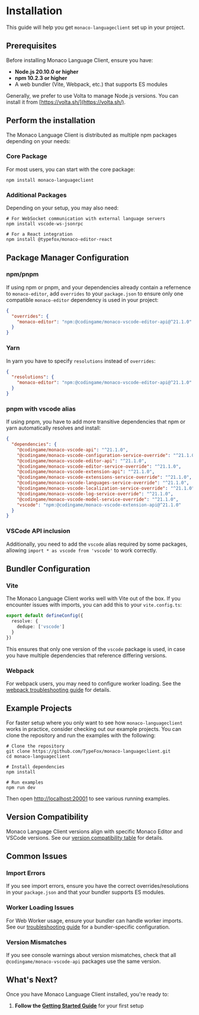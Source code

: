 # Installation

This guide will help you get `monaco-languageclient` set up in your project.

## Prerequisites

Before installing Monaco Language Client, ensure you have:

- **Node.js 20.10.0 or higher**
- **npm 10.2.3 or higher**
- A web bundler (Vite, Webpack, etc.) that supports ES modules

Generally, we prefer to use Volta to manage Node.js versions. You can install it from [https://volta.sh/](https://volta.sh/).

## Perform the installation

The Monaco Language Client is distributed as multiple npm packages depending on your needs:

### Core Package

For most users, you can start with the core package:

```shell
npm install monaco-languageclient
```

### Additional Packages

Depending on your setup, you may also need:

```shell
# For WebSocket communication with external language servers
npm install vscode-ws-jsonrpc

# For a React integration
npm install @typefox/monaco-editor-react
```

## Package Manager Configuration

### npm/pnpm

If using npm or pnpm, and your dependencies already contain a refernence to `monaco-editor`, add `overrides` to your `package.json` to ensure only one compatible `monaco-editor` dependency is used in your project:

```json
{
  "overrides": {
    "monaco-editor": "npm:@codingame/monaco-vscode-editor-api@^21.1.0"
  }
}
```

### Yarn

In yarn you have to specify `resolutions` instead of `overrides`:

```json
{
  "resolutions": {
    "monaco-editor": "npm:@codingame/monaco-vscode-editor-api@^21.1.0"
  }
}
```

### pnpm with vscode alias

If using pnpm, you have to add more transitive dependencies that npm or yarn automatically resolves and install:

```json
{
  "dependencies": {
    "@codingame/monaco-vscode-api": "^21.1.0",
    "@codingame/monaco-vscode-configuration-service-override": "^21.1.0",
    "@codingame/monaco-vscode-editor-api": "^21.1.0",
    "@codingame/monaco-vscode-editor-service-override": "^21.1.0",
    "@codingame/monaco-vscode-extension-api": "^21.1.0",
    "@codingame/monaco-vscode-extensions-service-override": "^21.1.0",
    "@codingame/monaco-vscode-languages-service-override": "^21.1.0",
    "@codingame/monaco-vscode-localization-service-override": "^21.1.0",
    "@codingame/monaco-vscode-log-service-override": "^21.1.0",
    "@codingame/monaco-vscode-model-service-override": "^21.1.0",
    "vscode": "npm:@codingame/monaco-vscode-extension-api@^21.1.0"
  }
}
```

### VSCode API inclusion

Additionally, you need to add the `vscode` alias required by some packages, allowing `import * as vscode from 'vscode'` to work correctly.

## Bundler Configuration

### Vite

The Monaco Language Client works well with Vite out of the box. If you encounter issues with imports, you can add this to your `vite.config.ts`:

```typescript
export default defineConfig({
  resolve: {
    dedupe: ['vscode']
  }
})
```

This ensures that only one version of the `vscode` package is used, in case you have multiple dependencies that reference differing versions.

### Webpack

For webpack users, you may need to configure worker loading. See the [webpack troubleshooting guide](guides/troubleshooting.md#webpack-worker-issues) for details.

## Example Projects

For faster setup where you only want to see how `monaco-languageclient` works in practice, consider checking out our example projects. You can clone the repository and run the examples with the following:

```shell
# Clone the repository
git clone https://github.com/TypeFox/monaco-languageclient.git
cd monaco-languageclient

# Install dependencies
npm install

# Run examples
npm run dev
```

Then open <http://localhost:20001> to see various running examples.

## Version Compatibility

Monaco Language Client versions align with specific Monaco Editor and VSCode versions. See our [version compatibility table](versions-and-history.md#monaco-editor--codingamemonaco-vscode-api-compatibility-table) for details.

## Common Issues

### Import Errors

If you see import errors, ensure you have the correct overrides/resolutions in your `package.json` and that your bundler supports ES modules.

### Worker Loading Issues

For Web Worker usage, ensure your bundler can handle worker imports. See our [troubleshooting guide](./guides/troubleshooting.md) for a bundler-specific configuration.

### Version Mismatches

If you see console warnings about version mismatches, check that all `@codingame/monaco-vscode-api` packages use the same version.

## What's Next?

Once you have Monaco Language Client installed, you're ready to:

1. **Follow the [Getting Started Guide](./guides/getting-started.md)** for your first setup
